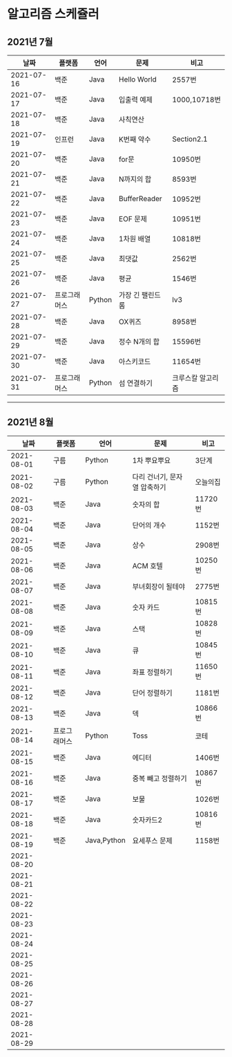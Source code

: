 # 알고리즘 스케쥴러

## 2021년 7월

| 날짜       | 플랫폼       | 언어   | 문제             | 비고              |
| ---------- | ------------ | ------ | ---------------- | ----------------- |
| 2021-07-16 | 백준         | Java   | Hello World      | 2557번            |
| 2021-07-17 | 백준         | Java   | 입출력 예제      | 1000,10718번      |
| 2021-07-18 | 백준         | Java   | 사칙연산         |                   |
| 2021-07-19 | 인프런       | Java   | K번째 약수       | Section2.1        |
| 2021-07-20 | 백준         | Java   | for문            | 10950번           |
| 2021-07-21 | 백준         | Java   | N까지의 합       | 8593번            |
| 2021-07-22 | 백준         | Java   | BufferReader     | 10952번           |
| 2021-07-23 | 백준         | Java   | EOF 문제         | 10951번           |
| 2021-07-24 | 백준         | Java   | 1차원 배열       | 10818번           |
| 2021-07-25 | 백준         | Java   | 최댓값           | 2562번            |
| 2021-07-26 | 백준         | Java   | 평균             | 1546번            |
| 2021-07-27 | 프로그래머스 | Python | 가장 긴 팰린드롬 | lv3               |
| 2021-07-28 | 백준         | Java   | OX퀴즈           | 8958번            |
| 2021-07-29 | 백준         | Java   | 정수 N개의 합    | 15596번           |
| 2021-07-30 | 백준         | Java   | 아스키코드       | 11654번           |
| 2021-07-31 | 프로그래머스 | Python | 섬 연결하기      | 크루스칼 알고리즘 |

----

## 2021년 8월

| 날짜       | 플랫폼       | 언어        | 문제                         | 비고     |
| ---------- | ------------ | ----------- | ---------------------------- | -------- |
| 2021-08-01 | 구름         | Python      | 1차 뿌요뿌요                 | 3단계    |
| 2021-08-02 | 구름         | Python      | 다리 건너기, 문자열 압축하기 | 오늘의집 |
| 2021-08-03 | 백준         | Java        | 숫자의 합                    | 11720번  |
| 2021-08-04 | 백준         | Java        | 단어의 개수                  | 1152번   |
| 2021-08-05 | 백준         | Java        | 상수                         | 2908번   |
| 2021-08-06 | 백준         | Java        | ACM 호텔                     | 10250번  |
| 2021-08-07 | 백준         | Java        | 부녀회장이 될테야            | 2775번   |
| 2021-08-08 | 백준         | Java        | 숫자 카드                    | 10815번  |
| 2021-08-09 | 백준         | Java        | 스택                         | 10828번  |
| 2021-08-10 | 백준         | Java        | 큐                           | 10845번  |
| 2021-08-11 | 백준         | Java        | 좌표 정렬하기                | 11650번  |
| 2021-08-12 | 백준         | Java        | 단어 정렬하기                | 1181번   |
| 2021-08-13 | 백준         | Java        | 덱                           | 10866번  |
| 2021-08-14 | 프로그래머스 | Python      | Toss                         | 코테     |
| 2021-08-15 | 백준         | Java        | 에디터                       | 1406번   |
| 2021-08-16 | 백준         | Java        | 중복 빼고 정렬하기           | 10867번  |
| 2021-08-17 | 백준         | Java        | 보물                         | 1026번   |
| 2021-08-18 | 백준         | Java        | 숫자카드2                    | 10816번  |
| 2021-08-19 | 백준         | Java,Python | 요세푸스 문제                | 1158번   |
| 2021-08-20 |              |             |                              |          |
| 2021-08-21 |              |             |                              |          |
| 2021-08-22 |              |             |                              |          |
| 2021-08-23 |              |             |                              |          |
| 2021-08-24 |              |             |                              |          |
| 2021-08-25 |              |             |                              |          |
| 2021-08-26 |              |             |                              |          |
| 2021-08-27 |              |             |                              |          |
| 2021-08-28 |              |             |                              |          |
| 2021-08-29 |              |             |                              |          |

